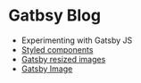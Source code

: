 # Gatbsy Blog

- Experimenting with Gatsby JS
- [Styled components](https://www.gatsbyjs.org/docs/styled-components/)
- [Gatsby resized images](https://www.gatsbyjs.org/docs/gatsby-image/#resized-images)
- [Gatsby Image](https://www.gatsbyjs.org/docs/gatsby-image/)
